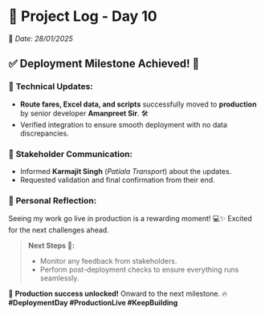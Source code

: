 # 🚀 **Project Log - Day 10**  
📅 *Date: 28/01/2025*  

## ✅ **Deployment Milestone Achieved! 🎯**  

### 🔧 **Technical Updates:**  
- **Route fares, Excel data, and scripts** successfully moved to **production** by senior developer **Amanpreet Sir**. 🛠️  
- Verified integration to ensure smooth deployment with no data discrepancies.  

### 📢 **Stakeholder Communication:**  
- Informed **Karmajit Singh** (*Patiala Transport*) about the updates.  
- Requested validation and final confirmation from their end.  

### 🎉 **Personal Reflection:**  
Seeing my work go live in production is a rewarding moment! 💻✨ Excited for the next challenges ahead.  

> **Next Steps 🔄:**  
> - Monitor any feedback from stakeholders.  
> - Perform post-deployment checks to ensure everything runs seamlessly.  

🚆 **Production success unlocked!** Onward to the next milestone. 🔥  
**#DeploymentDay #ProductionLive #KeepBuilding**  
